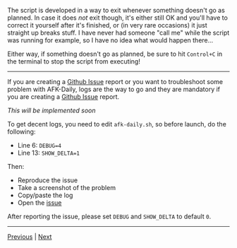 The script is developed in a way to exit whenever something doesn't go as planned. In case it does *not* exit though, it's either still OK and you'll have to correct it yourself after it's finished, or (in very rare occasions) it just straight up breaks stuff. I have never had someone "call me" while the script was running for example, so I have no idea what would happen there...

Either way, if something doesn't go as planned, be sure to hit `Control+C` in the terminal to stop the script from executing!

<hr>

If you are creating a [Github Issue](https://github.com/zebscripts/AFK-Daily/issues) report or you want to troubleshoot some problem with AFK-Daily, logs are the way to go and they are mandatory if you are creating a [Github Issue](https://github.com/zebscripts/AFK-Daily/issues) report.

*This will be implemented soon*

To get decent logs, you need to edit `afk-daily.sh`, so before launch, do the following:

- Line 6: `DEBUG=4`
- Line 13: `SHOW_DELTA=1`

Then:

- Reproduce the issue
- Take a screenshot of the problem
- Copy/paste the log
- Open the [issue](https://github.com/zebscripts/AFK-Daily/issues)

After reporting the issue, please set `DEBUG` and `SHOW_DELTA` to default `0`.

<hr>

[Previous](https://github.com/zebscripts/AFK-Daily/wiki/Specific) | [Next](https://github.com/zebscripts/AFK-Daily/wiki/Contribute)
